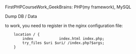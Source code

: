 FirstPHPCourseWork_GeekBrains: PHP(my framework), MySQL

Dump DB / Data

to work, you need to register in the nginx configuration file:


		location / {
			index            index.html index.php;
			try_files $uri $uri/ /index.php?$args;
		}
